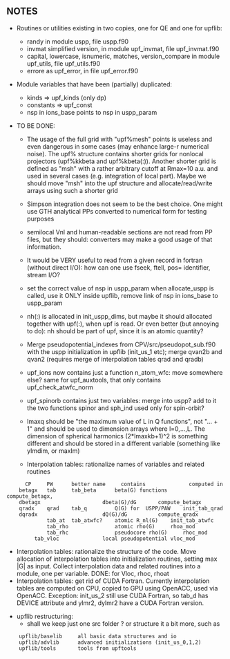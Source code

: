 ## NOTES ##

* Routines or utilities existing in two copies, one for QE and one for upflib:
  - randy
    in module uspp, file uspp.f90
  - invmat
    simplified version, in module upf_invmat, file upf_invmat.f90
  - capital, lowercase, isnumeric, matches, version_compare
    in module upf_utils, file upf_utils.f90
  - errore
    as upf_error, in file upf_error.f90

* Module variables that have been (partially) duplicated:
   - kinds      => upf_kinds  (only dp)
   - constants  => upf_const
   - nsp in ions_base points to nsp in uspp_param

* TO BE DONE: 

  - The usage of the full grid with "upf%mesh" points is useless and even
    dangerous in some cases (may enhance large-r numerical noise).
    The upf% structure contains shorter grids for nonlocal projectors
    (upf%kkbeta and upf%kbeta(:)). Another shorter grid is defined as
    "msh" with a rather arbitrary cutoff at Rmax=10 a.u. and used in
    several cases (e.g. integration of local part). Maybe we should
    move "msh" into the upf structure and allocate/read/write arrays
    using such a shorter grid

  - Simpson integration does not seem to be the best choice. One might use 
    GTH analytical PPs converted to numerical form for testing purposes

  - semilocal Vnl and human-readable sections are not read from PP files,
    but they should: converters may make a good usage of that information.

  - It would be VERY useful to read from a given record in fortran (without 
    direct I/O): how can one use fseek, ftell, pos= identifier, stream I/O?

  - set the correct value of nsp in uspp_param when allocate_uspp is called,
    use it ONLY inside upflib, remove link of nsp in ions_base to uspp_param

  - nh(:) is allocated in init_uspp_dims, but maybe it should allocated
    together with upf(:), when upf is read. Or even better (but annoying
    to do): nh should be part of upf, since it is an atomic quantity?

  - Merge pseudopotential_indexes from CPV/src/pseudopot_sub.f90 with the
    uspp initialization in upflib (init_us_1 etc); merge qvan2b and qvan2
    (requires merge of interpolation tables qrad and qradb)

  - upf_ions now contains just a function n_atom_wfc: move somewhere else?
    same for upf_auxtools, that only contains upf_check_atwfc_norm
  - upf_spinorb contains just two variables: merge into uspp? add to it
    the two functions spinor and sph_ind used only for spin-orbit?
  - lmaxq should be "the maximum value of L in Q functions", not "... + 1"
    and should be used to dimension arrays where l=0,...,L. The dimension
    of spherical harmonics (2*lmaxkb+1)^2 is something different and should
    be stored in a different variable (something like ylmdim, or maxlm)

  - Interpolation tables: rationalize names of variables and related routines
```
      CP     PW      better name     contains 	           computed in
    betagx   tab     tab_beta      beta(G) functions	 compute_betagx,
    dbetagx             	   dbeta(G)/dG 		 compute_betagx
    qradx    qrad    tab_q         Q(G) for  USPP/PAW	 init_tab_qrad
    dqradx              	   dQ(G)/dG  		 compute_qradx
             tab_at  tab_atwfc?    atomic R_nl(G)	 init_tab_atwfc
             tab_rho               atomic rho(G)	 rhoa_mod
             tab_rhc               pseudocore rho(G)	 rhoc_mod
	     tab_vloc              local pseudopotential vloc_mod
```
  - Interpolation tables: rationalize the structure of the code.
    Move allocation  of interpolation tables into initialization routines,
    setting max |G| as input. Collect interpolation data and related routines
    into a module, one per variable. DONE: for Vloc, rhoc, rhoat
  - Interpolation tables: get rid of CUDA Fortran. Currently interpolation
    tables are computed on CPU, copied to GPU using OpenACC, used via OpenACC.
    Exception: init_us_2 still use CUDA Fortran, so tab_d has DEVICE
    attribute and ylmr2, dylmr2 have a CUDA Fortran version.

* upflib restructuring:
  - shall we keep just one src folder ? or structure it a bit more, such as
```
    upflib/baselib     all basic data structures and io  
    upflib/advlib      advanced initializations (init_us_0,1,2)
    upflib/tools       tools from upftools
```

